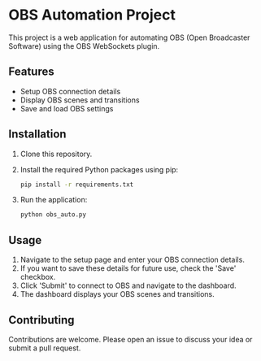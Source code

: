 # OBS Automation Project

This project is a web application for automating OBS (Open Broadcaster Software) using the OBS WebSockets plugin.

## Features

- Setup OBS connection details
- Display OBS scenes and transitions
- Save and load OBS settings

## Installation

1. Clone this repository.
2. Install the required Python packages using pip:

    ```bash
    pip install -r requirements.txt
    ```

3. Run the application:

    ```bash
    python obs_auto.py
    ```

## Usage

1. Navigate to the setup page and enter your OBS connection details.
2. If you want to save these details for future use, check the 'Save' checkbox.
3. Click 'Submit' to connect to OBS and navigate to the dashboard.
4. The dashboard displays your OBS scenes and transitions.

## Contributing

Contributions are welcome. Please open an issue to discuss your idea or submit a pull request.

